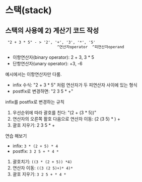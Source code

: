 # 스택(stack)


## 스택의 사용예 2) 계산기 코드 작성

```txt
 "2 + 3 * 5" - > '2', '+', '3', '*', '5'
                       ^연산자operator  ^피연산자operand
```

- 이항연산자(binary operator): 2 + 3, 3 * 5
- 단항연산자(unary operator): +3, -6

예시에서는 이항연산자만 다룸.

- infix 수식: "2 + 3 * 5" 처럼 연산자가 두 피연산자 사이에 있는 형식
- postfix로 변경하면: "2 3 5 * +"

infix를 postfix로 변경하는 규칙

1. 우선순위에 따라 괄호를 친다: "(2 + (3 * 5))"
2. 연산자의 오른쪽 활호 다음으로 연산자 이동: (2 (3 5) * ) +
3. 괄호 지우기: 2 3 5 * +

연습 해보기

- infix: `3 * (2 + 5) * 4`
- postfix: `3 2 5 + * 4 *`

1. 괄호치기: `((3 * (2 + 5)) *4)`
2. 연산자 이동: `((3 (2 5)+)* 4)*`
3. 괄호 지우기: `3 2 5 + * 4 *`
